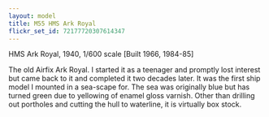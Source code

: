```yaml
---
layout: model
title: M55 HMS Ark Royal
flickr_set_id: 72177720307614347
---
```


HMS Ark Royal, 1940, 1/600 scale
[Built 1966, 1984-85]

The old Airfix Ark Royal. I started it as a teenager and promptly lost interest but came back to it and completed it two decades later. It was the first ship model I mounted in a sea-scape for. The sea was originally blue but has turned green due to yellowing of enamel gloss varnish. Other than drilling out portholes and cutting the hull to waterline, it is virtually box stock. 


